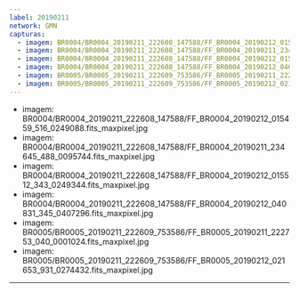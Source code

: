 ```yaml
---
label: 20190211
network: GMN
capturas:
  - imagem: BR0004/BR0004_20190211_222608_147588/FF_BR0004_20190212_015459_516_0249088.fits_maxpixel.jpg
  - imagem: BR0004/BR0004_20190211_222608_147588/FF_BR0004_20190211_234645_488_0095744.fits_maxpixel.jpg
  - imagem: BR0004/BR0004_20190211_222608_147588/FF_BR0004_20190212_015512_343_0249344.fits_maxpixel.jpg
  - imagem: BR0004/BR0004_20190211_222608_147588/FF_BR0004_20190212_040831_345_0407296.fits_maxpixel.jpg
  - imagem: BR0005/BR0005_20190211_222609_753586/FF_BR0005_20190211_222753_040_0001024.fits_maxpixel.jpg
  - imagem: BR0005/BR0005_20190211_222609_753586/FF_BR0005_20190212_021653_931_0274432.fits_maxpixel.jpg
---
```

  - imagem: BR0004/BR0004_20190211_222608_147588/FF_BR0004_20190212_015459_516_0249088.fits_maxpixel.jpg
  - imagem: BR0004/BR0004_20190211_222608_147588/FF_BR0004_20190211_234645_488_0095744.fits_maxpixel.jpg
  - imagem: BR0004/BR0004_20190211_222608_147588/FF_BR0004_20190212_015512_343_0249344.fits_maxpixel.jpg
  - imagem: BR0004/BR0004_20190211_222608_147588/FF_BR0004_20190212_040831_345_0407296.fits_maxpixel.jpg
  - imagem: BR0005/BR0005_20190211_222609_753586/FF_BR0005_20190211_222753_040_0001024.fits_maxpixel.jpg
  - imagem: BR0005/BR0005_20190211_222609_753586/FF_BR0005_20190212_021653_931_0274432.fits_maxpixel.jpg
---
